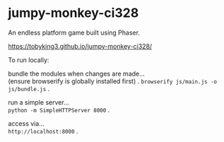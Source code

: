 # jumpy-monkey-ci328

An endless platform game built using Phaser.

https://tobyking3.github.io/jumpy-monkey-ci328/

To run locally:

bundle the modules when changes are made...  
(ensure browserify is globally installed first) . 
`browserify js/main.js -o js/bundle.js` . 

run a simple server...  
`python -m SimpleHTTPServer 8000` . 

access via...  
`http://localhost:8000` . 
